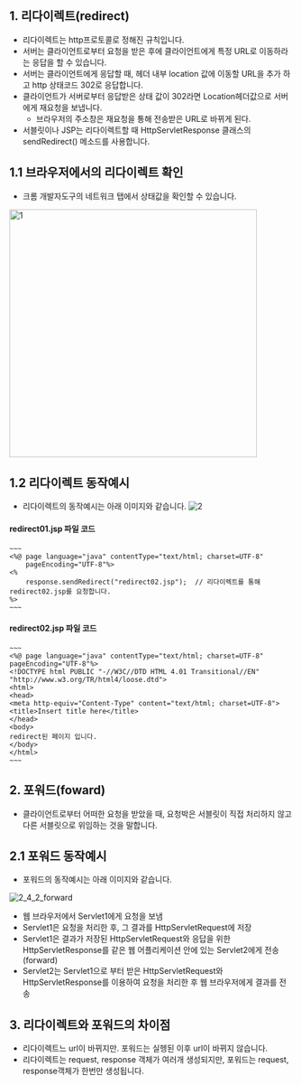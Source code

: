 ## 1. 리다이렉트(redirect)

- 리다이렉트는 http프로토콜로 정해진 규칙입니다.
- 서버는 클라이언트로부터 요청을 받은 후에 클라이언트에게 특정 URL로 이동하라는 응답을 할 수 있습니다.
- 서버는 클라이언트에게 응답할 때, 헤더 내부 location 값에 이동할 URL을 추가 하고 http 상태코드 302로 응답합니다.
- 클라이언트가 서버로부터 응답받은 상태 값이 302라면 Location헤더값으로 서버에게 재요청을 보냅니다.
    - 브라우저의 주소창은 재요청을 통해 전송받은 URL로 바뀌게 된다.
- 서블릿이나 JSP는 리다이렉트할 때 HttpServletResponse 클래스의 sendRedirect() 메소드를 사용합니다.

## 1.1 브라우저에서의 리다이렉트  확인

- 크롬 개발자도구의 네트워크 탭에서 상태값을 확인할 수 있습니다.
<img width="439" alt="1" src="https://user-images.githubusercontent.com/46203866/93716378-71c57700-fbaa-11ea-8be7-0a76d07397ba.png">

## 1.2 리다이렉트 동작예시
- 리다이렉트의 동작예시는 아래 이미지와 같습니다.
![2](https://user-images.githubusercontent.com/46203866/93716380-7722c180-fbaa-11ea-8e1a-2d7b238538d4.png)

#### redirect01.jsp 파일 코드
    ~~~
    <%@ page language="java" contentType="text/html; charset=UTF-8"
        pageEncoding="UTF-8"%>
    <%
        response.sendRedirect("redirect02.jsp");  // 리다이렉트를 통해 redirect02.jsp를 요청합니다.
    %>  
    ~~~
    
#### redirect02.jsp 파일 코드
    ~~~
    <%@ page language="java" contentType="text/html; charset=UTF-8"
    pageEncoding="UTF-8"%>
    <!DOCTYPE html PUBLIC "-//W3C//DTD HTML 4.01 Transitional//EN" "http://www.w3.org/TR/html4/loose.dtd">
    <html>
    <head>
    <meta http-equiv="Content-Type" content="text/html; charset=UTF-8">
    <title>Insert title here</title>
    </head>
    <body>
    redirect된 페이지 입니다.
    </body>
    </html>
    ~~~

## 2. 포워드(foward)

- 클라이언트로부터 어떠한 요청을 받았을 때, 요청박은 서블릿이 직접 처리하지 않고 다른 서블릿으로 위임하는 것을 말합니다.

## 2.1 포워드 동작예시
- 포워드의 동작예시는 아래 이미지와 같습니다.

![2_4_2_forward](https://user-images.githubusercontent.com/46203866/94026552-c3614200-fdf4-11ea-8f0e-550353d2c574.png)

- 웹 브라우저에서 Servlet1에게 요청을 보냄
- Servlet1은 요청을 처리한 후, 그 결과를 HttpServletRequest에 저장
- Servlet1은 결과가 저장된 HttpServletRequest와 응답을 위한 HttpServletResponse를 같은 웹 어플리케이션 안에 있는 Servlet2에게 전송(forward)
- Servlet2는 Servlet1으로 부터 받은 HttpServletRequest와 HttpServletResponse를 이용하여 요청을 처리한 후 웹 브라우저에게 결과를 전송

## 3. 리다이렉트와 포워드의 차이점

- 리다이렉트느 url이 바뀌지만. 포워드는 실헹된 이후 url이 바뀌지 않습니다.
- 리다이렉트는 request, response 객체가 여러개 생성되지만, 포워드는 request, response객체가 한번만 생성됩니다.
